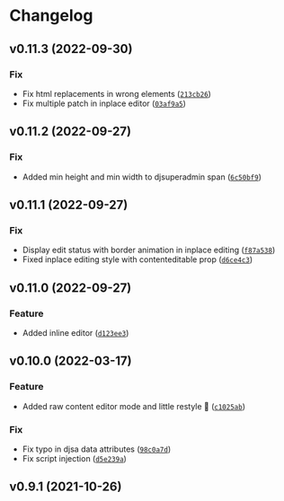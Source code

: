 # Changelog

<!--next-version-placeholder-->

## v0.11.3 (2022-09-30)
### Fix
* Fix html replacements in wrong elements ([`213cb26`](https://github.com/lotrekagency/djsuperadmin/commit/213cb26cea536b5ebd0234fe760d179682ae44cb))
* Fix multiple patch in inplace editor ([`03af9a5`](https://github.com/lotrekagency/djsuperadmin/commit/03af9a5a3b14e6094ab73cca0aa9b3a633634a69))

## v0.11.2 (2022-09-27)
### Fix
* Added min height and min width to djsuperadmin span ([`6c50bf9`](https://github.com/lotrekagency/djsuperadmin/commit/6c50bf98a7304e9df63cfb1e0bf5a3d24e71b72f))

## v0.11.1 (2022-09-27)
### Fix
* Display edit status with border animation in inplace editing ([`f87a538`](https://github.com/lotrekagency/djsuperadmin/commit/f87a538f40cf5c0617f622549b1272f8cbd38fe2))
* Fixed inplace editing style with contenteditable prop ([`d6ce4c3`](https://github.com/lotrekagency/djsuperadmin/commit/d6ce4c345a7e158aff158549d6cf6b5016d6868d))

## v0.11.0 (2022-09-27)
### Feature
* Added inline editor ([`d123ee3`](https://github.com/lotrekagency/djsuperadmin/commit/d123ee3756691283c3b64beab4b52585c14d6db9))

## v0.10.0 (2022-03-17)
### Feature
* Added raw content editor mode and little restyle 💅 ([`c1025ab`](https://github.com/lotrekagency/djsuperadmin/commit/c1025ab1dd05e0cf3022b476c6179845b78ec61a))

### Fix
* Fix typo in djsa data attributes ([`98c0a7d`](https://github.com/lotrekagency/djsuperadmin/commit/98c0a7d74d98e111ff1f01523b50dd6c0c3fcd24))
* Fix script injection ([`d5e239a`](https://github.com/lotrekagency/djsuperadmin/commit/d5e239aa99e17ab36844a945042fb5bc567e17ee))

## v0.9.1 (2021-10-26)

